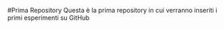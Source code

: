 #Prima Repository
Questa è la prima repository in cui verranno inseriti i primi esperimenti su GitHub
